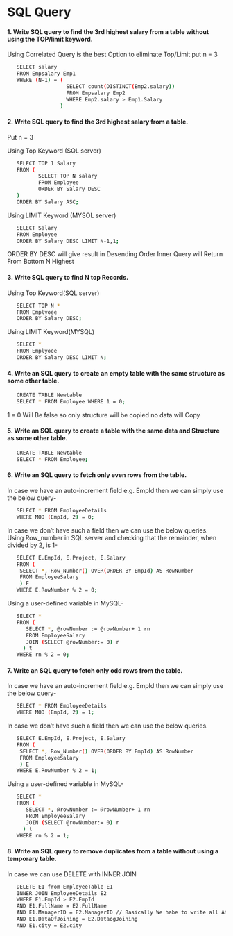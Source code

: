 # SQL Query

#### 1. Write SQL query to find the 3rd highest salary from a table without using the TOP/limit keyword.
Using Correlated Query is the best Option to eliminate Top/Limit
put n = 3

```bash
   SELECT salary
   FROM Empsalary Emp1
   WHERE (N-1) = (
                   SELECT count(DISTINCT(Emp2.salary))
                   FROM Empsalary Emp2
                   WHERE Emp2.salary > Emp1.Salary
                 )
```
#### 2. Write SQL query to find the 3rd highest salary from a table.

Put n = 3

Using Top Keyword (SQL server)
```bash
   SELECT TOP 1 Salary
   FROM (
          SELECT TOP N salary
          FROM Employee
          ORDER BY Salary DESC
   )
   ORDER BY Salary ASC;
```
Using LIMIT Keyword (MYSOL server)
```bash
   SELECT Salary
   FROM Employee
   ORDER BY Salary DESC LIMIT N-1,1; 
```
ORDER BY DESC will give result in Desending Order Inner Query will Return From Bottom N Highest

#### 3. Write SQL query to find N top Records.

Using Top Keyword(SQL server)
```bash
   SELECT TOP N * 
   FROM Emplyoee
   ORDER BY Salary DESC;
```
Using LIMIT Keyword(MYSQL)
```bash
   SELECT *
   FROM Emplyoee
   ORDER BY Salary DESC LIMIT N;
```
#### 4. Write an SQL query to create an empty table with the same structure as some other table.


```bash
   CREATE TABLE Newtable
   SELECT * FROM Employee WHERE 1 = 0;
```
1 = 0 Will Be false so only structure will be copied no data will Copy


#### 5. Write an SQL query to create a table with the same data and Structure as some other table.

```bash
   CREATE TABLE Newtable
   SELECT * FROM Employee;
```

#### 6. Write an SQL query to fetch only even rows from the table.
In case we have an auto-increment field e.g. EmpId then we can simply use the below query-
```bash
   SELECT * FROM EmployeeDetails 
   WHERE MOD (EmpId, 2) = 0;
```

In case we don’t have such a field then we can use the below queries.
Using Row_number in SQL server and checking that the remainder, when divided by 2, is 1-
```bash
   SELECT E.EmpId, E.Project, E.Salary
   FROM (
    SELECT *, Row_Number() OVER(ORDER BY EmpId) AS RowNumber
    FROM EmployeeSalary
    ) E
   WHERE E.RowNumber % 2 = 0;
```
Using a user-defined variable in MySQL-
```bash
   SELECT *
   FROM (
      SELECT *, @rowNumber := @rowNumber+ 1 rn
      FROM EmployeeSalary
      JOIN (SELECT @rowNumber:= 0) r
     ) t 
   WHERE rn % 2 = 0;
```

#### 7. Write an SQL query to fetch only odd rows from the table.
In case we have an auto-increment field e.g. EmpId then we can simply use the below query-
```bash
   SELECT * FROM EmployeeDetails 
   WHERE MOD (EmpId, 2) = 1;
```

In case we don’t have such a field then we can use the below queries.
```bash
   SELECT E.EmpId, E.Project, E.Salary
   FROM (
    SELECT *, Row_Number() OVER(ORDER BY EmpId) AS RowNumber
    FROM EmployeeSalary
    ) E
   WHERE E.RowNumber % 2 = 1;
```
Using a user-defined variable in MySQL-
```bash
   SELECT *
   FROM (
      SELECT *, @rowNumber := @rowNumber+ 1 rn
      FROM EmployeeSalary
      JOIN (SELECT @rowNumber:= 0) r
     ) t 
   WHERE rn % 2 = 1;
```

#### 8. Write an SQL query to remove duplicates from a table without using a temporary table.
In case we can use DELETE with INNER JOIN
```bash
   DELETE E1 from EmployeeTable E1
   INNER JOIN EmployeeDetails E2
   WHERE E1.EmpId > E2.EmpId
   AND E1.FullName = E2.FullName
   AND E1.ManagerID = E2.ManagerID // Basically We habe to write all Attb here
   AND E1.DataOfJoining = E2.DataogJoining
   AND E1.city = E2.city
```